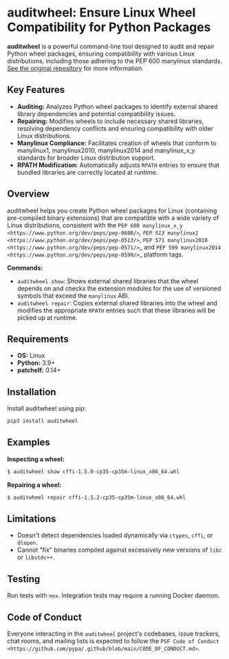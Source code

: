# auditwheel: Ensure Linux Wheel Compatibility for Python Packages

**auditwheel** is a powerful command-line tool designed to audit and repair Python wheel packages, ensuring compatibility with various Linux distributions, including those adhering to the PEP 600 manylinux standards. [See the original repository](https://github.com/pypa/auditwheel) for more information.

## Key Features

*   **Auditing:** Analyzes Python wheel packages to identify external shared library dependencies and potential compatibility issues.
*   **Repairing:** Modifies wheels to include necessary shared libraries, resolving dependency conflicts and ensuring compatibility with older Linux distributions.
*   **Manylinux Compliance:**  Facilitates creation of wheels that conform to manylinux1, manylinux2010, manylinux2014 and manylinux_x_y standards for broader Linux distribution support.
*   **RPATH Modification:** Automatically adjusts `RPATH` entries to ensure that bundled libraries are correctly located at runtime.

## Overview

auditwheel helps you create Python wheel packages for Linux (containing pre-compiled binary extensions) that are compatible with a wide variety of Linux distributions, consistent with the `PEP 600 manylinux_x_y <https://www.python.org/dev/peps/pep-0600/>`_, `PEP 513 manylinux1 <https://www.python.org/dev/peps/pep-0513/>`_, `PEP 571 manylinux2010 <https://www.python.org/dev/peps/pep-0571/>`_ and `PEP 599 manylinux2014 <https://www.python.org/dev/peps/pep-0599/>`_ platform tags.

**Commands:**

*   `auditwheel show`: Shows external shared libraries that the wheel depends on and checks the extension modules for the use of versioned symbols that exceed the `manylinux` ABI.
*   `auditwheel repair`: Copies external shared libraries into the wheel and modifies the appropriate `RPATH` entries such that these libraries will be picked up at runtime.

## Requirements

*   **OS:** Linux
*   **Python:** 3.9+
*   **patchelf:** 0.14+

## Installation

Install auditwheel using pip:

```bash
pip3 install auditwheel
```

## Examples

**Inspecting a wheel:**

```bash
$ auditwheel show cffi-1.5.0-cp35-cp35m-linux_x86_64.whl
```

**Repairing a wheel:**

```bash
$ auditwheel repair cffi-1.5.2-cp35-cp35m-linux_x86_64.whl
```

## Limitations

*   Doesn't detect dependencies loaded dynamically via `ctypes`, `cffi`, or `dlopen`.
*   Cannot "fix" binaries compiled against excessively new versions of `libc` or `libstdc++`.

## Testing

Run tests with `nox`. Integration tests may require a running Docker daemon.

## Code of Conduct

Everyone interacting in the `auditwheel` project's codebases, issue trackers, chat rooms, and mailing lists is expected to follow the `PSF Code of Conduct <https://github.com/pypa/.github/blob/main/CODE_OF_CONDUCT.md>`.